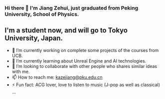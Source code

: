 ### Hi there 👋 I'm Jiang Zehui, just graduated from Peking University, School of Physics.

## I'm a student now, and will go to Tokyo University, Japan.
- 🔭 I’m currently working on complete some projects of the courses from UCB.
- 🌱 I’m currently learning about Unreal Engine and AI technologies.
- 👯 I’m looking to collaborate with other people who shares similar ideas with me.
- 📫 How to reach me: kazejiang@pku.edu.cn
- ⚡ Fun fact: ACG lover, love to listen to music (J-pop as well as classical) ...

